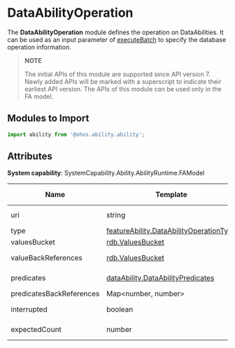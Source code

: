 # DataAbilityOperation

The **DataAbilityOperation** module defines the operation on DataAbilities. It can be used as an input parameter of [executeBatch](js-apis-inner-ability-dataAbilityHelper.md#dataabilityhelperexecutebatch) to specify the database operation information.

> **NOTE**
> 
> The initial APIs of this module are supported since API version 7. Newly added APIs will be marked with a superscript to indicate their earliest API version.
> The APIs of this module can be used only in the FA model.

## Modules to Import

```ts
import ability from '@ohos.ability.ability';
```

## Attributes

**System capability**: SystemCapability.Ability.AbilityRuntime.FAModel

| Name     | Template    | Read Only| Optional | Description      |
| --------- | -------- |-----| ------| ---------- |
| uri   | string | No |  No  | URI of the DataAbility. Example: 'dataability:///com.example.xxx.xxxx'. |
| type   | [featureAbility.DataAbilityOperationType](js-apis-ability-featureAbility.md#dataabilityoperationtype7) | No | No  | Operation type. |
| valuesBucket   |  [rdb.ValuesBucket](../apis-arkdata/js-apis-data-relationalStore.md#valuesbucket) | No | Yes   | Data value to set. |
| valueBackReferences   | [rdb.ValuesBucket](../apis-arkdata/js-apis-data-relationalStore.md#valuesbucket) | No | Yes   | **ValuesBucket** object that contains a set of key-value pairs. |
| predicates   | [dataAbility.DataAbilityPredicates](../apis-arkdata/js-apis-data-ability.md#dataabilitypredicates) | No | Yes  | Predicates to set. If no predicate is set, all data records are displayed. |
| predicatesBackReferences   | Map\<number, number> | No | Yes   | Back references of the predicates. |
| interrupted   | boolean | No | Yes   | Whether batch operations can be interrupted. |
| expectedCount   | number | No | Yes   | Expected number of rows to be updated or deleted. |
